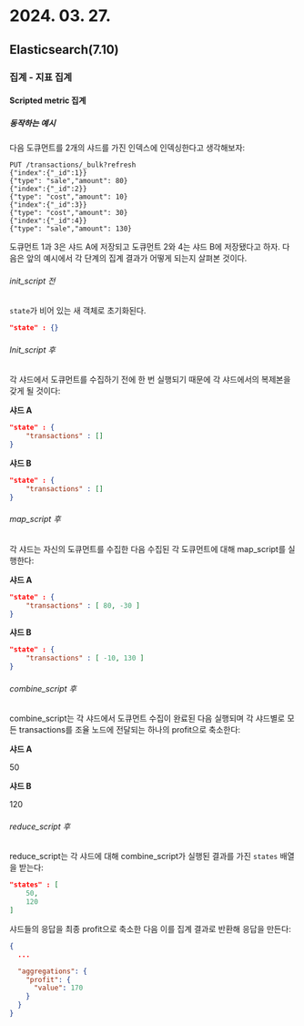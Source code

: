 # 2024. 03. 27.

## Elasticsearch(7.10)

### 집계 - 지표 집계

#### Scripted metric 집계

##### 동작하는 예시

다음 도큐먼트를 2개의 샤드를 가진 인덱스에 인덱싱한다고 생각해보자:

```http
PUT /transactions/_bulk?refresh
{"index":{"_id":1}}
{"type": "sale","amount": 80}
{"index":{"_id":2}}
{"type": "cost","amount": 10}
{"index":{"_id":3}}
{"type": "cost","amount": 30}
{"index":{"_id":4}}
{"type": "sale","amount": 130}
```

도큐먼트 1과 3은 샤드 A에 저장되고 도큐먼트 2와 4는 샤드 B에 저장됐다고 하자. 다음은 앞의 예시에서 각 단계의 집계 결과가 어떻게 되는지 살펴본 것이다.

###### init_script 전

`state`가 비어 있는 새 객체로 초기화된다.

```json
"state" : {}
```

###### Init_script 후

각 샤드에서 도큐먼트를 수집하기 전에 한 번 실행되기 때문에 각 샤드에서의 복제본을 갖게 될 것이다:

**샤드 A**

```json
"state" : {
    "transactions" : []
}
```

**샤드 B**

```json
"state" : {
    "transactions" : []
}
```

###### map_script 후

각 샤드는 자신의 도큐먼트를 수집한 다음 수집된 각 도큐먼트에 대해 map_script를 실행한다:

**샤드 A**

```json
"state" : {
    "transactions" : [ 80, -30 ]
}
```

**샤드 B**

```json
"state" : {
    "transactions" : [ -10, 130 ]
}
```

###### combine_script 후

combine_script는 각 샤드에서 도큐먼트 수집이 완료된 다음 실행되며 각 샤드별로 모든 transactions를 조율 노드에 전달되는 하나의 profit으로 축소한다:

**샤드 A**

50

**샤드 B**

120

###### reduce_script 후

reduce_script는 각 샤드에 대해 combine_script가 실행된 결과를 가진 `states` 배열을 받는다:

```json
"states" : [
    50,
    120
]
```

샤드들의 응답을 최종 profit으로 축소한 다음 이를 집계 결과로 반환해 응답을 만든다:

```json
{
  ...

  "aggregations": {
    "profit": {
      "value": 170
    }
  }
}
```

